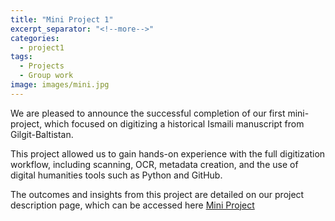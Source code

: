 ```yaml
---
title: "Mini Project 1"
excerpt_separator: "<!--more-->"
categories:
  - project1
tags:
  - Projects
  - Group work
image: images/mini.jpg
---
```


We are pleased to announce the successful completion of our first mini-project, which focused on digitizing a historical Ismaili manuscript from Gilgit-Baltistan. 

<!--more-->

This project allowed us to gain hands-on experience with the full digitization workflow, including scanning, OCR, metadata creation, and the use of digital humanities tools such as Python and GitHub.

The outcomes and insights from this project are detailed on our project description page, which can be accessed here [Mini Project](https://munirakholdorova.github.io/portfolio/Digitization/)

